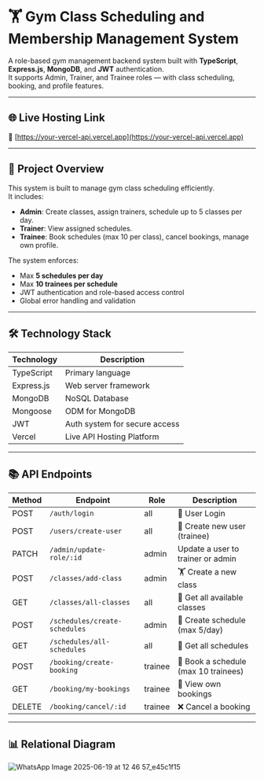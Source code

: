 # 🏋️ Gym Class Scheduling and Membership Management System

A role-based gym management backend system built with **TypeScript**, **Express.js**, **MongoDB**, and **JWT** authentication.  
It supports Admin, Trainer, and Trainee roles — with class scheduling, booking, and profile features.

---

## 🌐 Live Hosting Link

🔗 [https://your-vercel-api.vercel.app](https://your-vercel-api.vercel.app)  

---

## 🧾 Project Overview

This system is built to manage gym class scheduling efficiently.  
It includes:

- **Admin**: Create classes, assign trainers, schedule up to 5 classes per day.
- **Trainer**: View assigned schedules.
- **Trainee**: Book schedules (max 10 per class), cancel bookings, manage own profile.

The system enforces:
- Max **5 schedules per day**
- Max **10 trainees per schedule**
- JWT authentication and role-based access control
- Global error handling and validation

---

## 🛠 Technology Stack

| Technology     | Description                         |
|----------------|-------------------------------------|
| TypeScript     | Primary language                    |
| Express.js     | Web server framework                |
| MongoDB        | NoSQL Database                      |
| Mongoose       | ODM for MongoDB                     |
| JWT            | Auth system for secure access       |
| Vercel         | Live API Hosting Platform           |

---
## 📚 API Endpoints

| Method | Endpoint                            | Role     | Description                             |
|--------|-------------------------------------|----------|-----------------------------------------|
| POST   | `/auth/login`                       | all      | 🔐 User Login                           |
| POST   | `/users/create-user`                | all      | 👤 Create new user (trainee)            |
| PATCH  | `/admin/update-role/:id`            | admin    | Update a user to trainer or admin       |
| POST   | `/classes/add-class`                | admin    | 🏋️ Create a new class                   |
| GET    | `/classes/all-classes`              | all      | 📖 Get all available classes            |
| POST   | `/schedules/create-schedules`       | admin    | 📅 Create schedule (max 5/day)          |
| GET    | `/schedules/all-schedules`          | all      | 📆 Get all schedules                    |
| POST   | `/booking/create-booking`           | trainee  | 📝 Book a schedule (max 10 trainees)    |
| GET    | `/booking/my-bookings`              | trainee  | 👀 View own bookings                    |
| DELETE | `/booking/cancel/:id`               | trainee  | ❌ Cancel a booking                     |

---
## 📊 Relational Diagram
![WhatsApp Image 2025-06-19 at 12 46 57_e45c1f15](https://github.com/user-attachments/assets/758aa71d-274d-4f55-8fc8-4e183cf70bc4)


